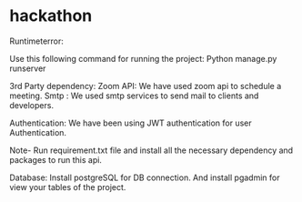 # hackathon
Runtimeterror:

Use this following command for running the project: Python manage.py runserver 

3rd Party dependency:
Zoom API: We have used zoom api to schedule a meeting.
Smtp : We used smtp services to send mail to clients and developers.

Authentication:
We have been using JWT authentication for user Authentication.

Note- Run requirement.txt file and install all the necessary dependency and packages to run this api.


Database: Install postgreSQL for DB connection. And install pgadmin for view your tables of the project.
